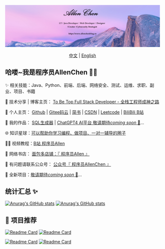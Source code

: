 <div align="center">
  <a href="https://www.allenchenblog.cn"><img src="images/allen-zc header.png" alt="AllenChen's header"></a>
<br>

[中文](./README.md)  |  [English](./README.en.md)
</div>

## 哈喽~我是程序员AllenChen 👋😀

✨ 相关技能：Java、Python、前端、后端、网络安全、测试、运维、求职、副业、项目、书籍

🏢 技术分享 | 博客主页： <a href="https://allen-zc.github.io/ToBeTopFullStackDeveloper/" target="_blank">To Be Top Full Stack Developer - 全栈工程师成神之路</a>

🏡 个人主页：
<a href="https://github.com/Allen-zc" target="_blank">Github</a>
 | 
<a href="https://gitee.com/allen-zc" target="_blank">Gitee码云</a>
 | 
<a href="https://www.jianshu.com/u/429669e67910" target="_blank">简书</a>
 | 
<a href="https://https://blog.csdn.net/YIGE_Programmer" target="_blank">CSDN</a>
 | 
<a href="https://leetcode-cn.com/u/allenchenchen/" target="_blank">Leetcode</a>
 |
<a href="https://space.bilibili.com/403919468" target="_blank">BiliBili B站</a>

🚀 我的作品：
<a href="" target="_blank">SQL生成器</a>
 |
<a href="" target="_blank">ChatGPT4 AI平台 敬请期待<em>coming soon</em> 🚀</a>...</a>



[//]: # (💬🏬📓 原创项目教程：)

[//]: # (<a href="https://github.com/liyupi/yuapi-backend-public" target="_blank">API开放平台</a>)

[//]: # ( | )

[//]: # (<a href="https://github.com/liyupi/yuso-backend-public" target="_blank">聚合搜索平台</a>)

[//]: # ( | )

[//]: # (<a href="https://github.com/liyupi/yupao-backend-public" target="_blank">伙伴匹配系统</a>)

[//]: # ( | )

[//]: # (<a href="https://github.com/liyupi/user-center-backend-public" target="_blank">用户中心</a>)



🌐 知识星球：<a href="https://github.com/Allen-zc" target="_blank">可以帮助你学习编程、做项目、一对一辅导的圈子</a>

👨‍💻 视频教程：<a href="https://space.bilibili.com/403919468" target="_blank">B站 程序员Allen</a>

[//]: # (| 抖音 AllenChen)

📕 网络书店： <a href="https://mbd.pub/o/author-aGWTlGtlZA==/work" target="_blank">面包多店铺：『 程序员Allen 』</a>

👭 有问题请联系公众号： <a href="https://www.zhihu.com/people/allen-31-59" target="_blank">公众号『 程序员AllenChen 』</a>

🌱 全新项目：<a href="">敬请期待<em>coming soon</em> 🚀</a>...<br>


## 统计汇总 ✨

[//]: # (<img align="Allen Chen's Github Stats" height="137px" src="https://github-readme-stats.vercel.app/api?username=Allen-zc&hide_title=true&hide_border=true&show_icons=true&include_all_commits=true&line_height=21&bg_color=0,EC6C6C,FFD479,FFFC79,73FA79&theme=outrun&locale=cn" />)
[//]: # (<img align="Allen Chen's Github Stats" height="137px" src="https://github-readme-stats.vercel.app/api/top-langs/?username=Allen-zc&hide_title=true&hide_border=true&layout=compact&bg_color=0,73FA79,73FDFF,D783FF&theme=outrun&locale=cn" />)
[![Anurag's GitHub stats](https://github-readme-stats.vercel.app/api?username=Allen-zc&hide_title=true&hide_border=true&show_icons=true&include_all_commits=true&line_height=20&bg_color=0,EC6C6C,FFD479,FFFC79,73FA79&theme=outrun&locale=cn)](https://github.com/anuraghazra/github-readme-stats)
[![Anurag's GitHub stats](https://github-readme-stats.vercel.app/api/top-langs/?username=Allen-zc&hide_title=true&hide_border=true&layout=compact&bg_color=0,73FA79,73FDFF,D783FF&theme=outrun&locale=cn)](https://github.com/anuraghazra/github-readme-stats)


## 💼 项目推荐

[![Readme Card](https://github-readme-stats.vercel.app/api/pin/?username=allen-zc&repo=ToBeTopFullStackDeveloper&show_owner=Allen-zc&bg_color=0,EC6C6C,FFD479,FFFC79,73FA79&theme=buefy )](https://github.com/Allen-zc/ToBeTopFullStackDeveloper)
[![Readme Card](https://github-readme-stats.vercel.app/api/pin/?username=allen-zc&repo=guide-rpc-framework&show_owner=Snailclimb&bg_color=0,73FA79,73FDFF,D783FF&theme=buefy )](https://github.com/Allen-zc/guide-rpc-framework)


[![Readme Card](https://github-readme-stats.vercel.app/api/pin/?username=allen-zc&repo=mall&show_owner=macrozheng&bg_color=0,EC6C6C,FFD479,FFFC79,73FA79&theme=buefy )](https://github.com/Allen-zc/mall)
[![Readme Card](https://github-readme-stats.vercel.app/api/pin/?username=allen-zc&repo=SpringAll&show_owner=wuyouzhuguli&bg_color=0,73FA79,73FDFF,D783FF&theme=buefy  )](https://github.com/Allen-zc/SpringAll)





